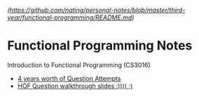 *(https://github.com/nating/personal-notes/blob/master/third-year/functional-programming/README.md)*

# Functional Programming Notes

Introduction to Functional Programming (CS3016)

* [4 years worth of Question Attempts](https://github.com/nating/personal-notes/blob/master/third-year/functional-programming/CS3016-exams.hs)
* [HOF Question walkthrough slides :)))) ;)](https://github.com/nating/personal-notes/blob/master/third-year/functional-programming/hof-2013-question-walkthrough-slides.md)
